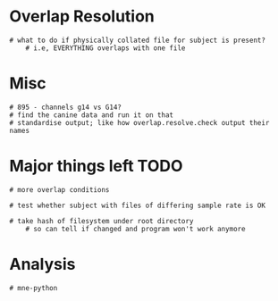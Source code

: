 
# Overlap Resolution
    # what to do if physically collated file for subject is present?
        # i.e, EVERYTHING overlaps with one file


# Misc
    # 895 - channels g14 vs G14?
    # find the canine data and run it on that
    # standardise output; like how overlap.resolve.check output their names
    

# Major things left TODO
    # more overlap conditions

    # test whether subject with files of differing sample rate is OK

    # take hash of filesystem under root directory
        # so can tell if changed and program won't work anymore

# Analysis
    # mne-python

